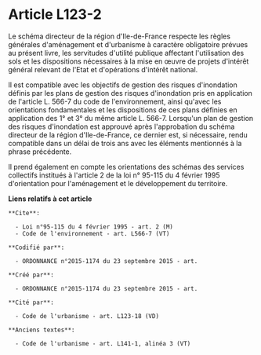 # Article L123-2

Le schéma directeur de la région d'Ile-de-France respecte les règles générales d'aménagement et d'urbanisme à caractère
obligatoire prévues au présent livre, les servitudes d'utilité publique affectant l'utilisation des sols et les dispositions
nécessaires à la mise en œuvre de projets d'intérêt général relevant de l'Etat et d'opérations d'intérêt national.

Il est compatible avec les objectifs de gestion des risques d'inondation définis par les plans de gestion des risques
d'inondation pris en application de l'article L. 566-7 du code de l'environnement, ainsi qu'avec les orientations
fondamentales et les dispositions de ces plans définies en application des 1° et 3° du même article L. 566-7. Lorsqu'un plan
de gestion des risques d'inondation est approuvé après l'approbation du schéma directeur de la région d'Ile-de-France, ce
dernier est, si nécessaire, rendu compatible dans un délai de trois ans avec les éléments mentionnés à la phrase précédente.

Il prend également en compte les orientations des schémas des services collectifs institués à l'article 2 de la loi n° 95-115
du 4 février 1995 d'orientation pour l'aménagement et le développement du territoire.

**Liens relatifs à cet article**

	**Cite**:

	  - Loi n°95-115 du 4 février 1995 - art. 2 (M)
	  - Code de l'environnement - art. L566-7 (VT)

	**Codifié par**:

	  - ORDONNANCE n°2015-1174 du 23 septembre 2015 - art.

	**Créé par**:

	  - ORDONNANCE n°2015-1174 du 23 septembre 2015 - art.

	**Cité par**:

	  - Code de l'urbanisme - art. L123-18 (VD)

	**Anciens textes**:

	  - Code de l'urbanisme - art. L141-1, alinéa 3 (VT)
